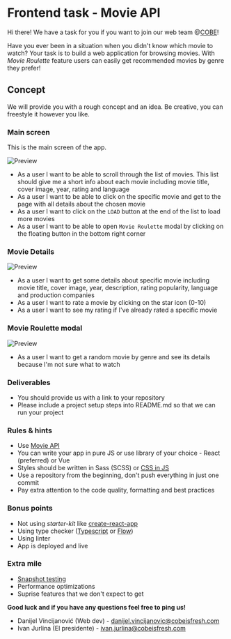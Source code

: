 # Frontend task - Movie API

Hi there! We have a task for you if you want to join our web team @[COBE](https://cobe.tech/)!

Have you ever been in a situation when you didn't know which movie to watch? Your task is to build a web application for browsing movies. With _Movie Roulette_ feature users can easily get recommended movies by genre they prefer!

## Concept
We will provide you with a rough concept and an idea. Be creative, you can freestyle it however you like.

### Main screen
This is the main screen of the app. 

![Preview](https://github.com/cobeisfresh/frontend-tasks/blob/movie-api/images/main-screen.png)

* As a user I want to be able to scroll through the list of movies. This list should give me a short info about each movie including movie title, cover image, year, rating and language
* As a user I want to be able to click on the specific movie and get to the page with all details about the chosen movie
* As a user I want to click on the `LOAD` button at the end of the list to load more movies
* As a user I want to be able to open `Movie Roulette` modal by clicking on the floating button in the bottom right corner

### Movie Details

![Preview](https://github.com/cobeisfresh/frontend-tasks/blob/movie-api/images/movie-details.png)

* As a user I want to get some details about specific movie including movie title, cover image, year, description, rating popularity, language and production companies
* As a user I want to rate a movie by clicking on the star icon (0-10)
* As a user I want to see my rating if I've already rated a specific movie

### Movie Roulette modal

![Preview](https://github.com/cobeisfresh/frontend-tasks/blob/movie-api/images/roulette-modal.png)

* As a user I want to get a random movie by genre and see its details because I'm not sure what to watch

### Deliverables
+ You should provide us with a link to your repository
+ Please include a project setup steps into README.md so that we can run your project

### Rules & hints
* Use [Movie API](https://developers.themoviedb.org/3/getting-started/introduction)
* You can write your app in pure JS or use library of your choice - React (preferred) or Vue
* Styles should be written in Sass (SCSS) or [CSS in JS](https://medium.com/dailyjs/what-is-actually-css-in-js-f2f529a2757)
* Use a repository from the beginning, don't push everything in just one commit
* Pay extra attention to the code quality, formatting and best practices

### Bonus points
* Not using _starter-kit_ like [create-react-app](https://github.com/facebook/create-react-app)
* Using type checker ([Typescript](https://www.typescriptlang.org/) or [Flow](https://flow.org/))
* Using linter
* App is deployed and live

### Extra mile
* [Snapshot testing](https://jestjs.io/docs/en/snapshot-testing)
* Performance optimizations
* Suprise features that we don't expect to get


**Good luck and if you have any questions feel free to ping us!**

* Danijel Vincijanović (Web dev)  - danijel.vincijanovic@cobeisfresh.com
* Ivan Jurlina (El presidente)    - ivan.jurlina@cobeisfresh.com
